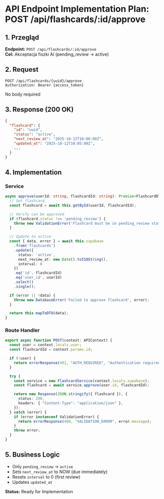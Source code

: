 # API Endpoint Implementation Plan: POST /api/flashcards/:id/approve

## 1. Przegląd

**Endpoint:** `POST /api/flashcards/:id/approve`  
**Cel:** Akceptacja fiszki AI (pending_review → active)

## 2. Request

```
POST /api/flashcards/{uuid}/approve
Authorization: Bearer {access_token}
```

No body required

## 3. Response (200 OK)

```json
{
  "flashcard": {
    "id": "uuid",
    "status": "active",
    "next_review_at": "2025-10-12T10:00:00Z",
    "updated_at": "2025-10-12T10:05:00Z",
    ...
  }
}
```

## 4. Implementation

### Service

```typescript
async approve(userId: string, flashcardId: string): Promise<FlashcardDTO> {
  // Get flashcard
  const flashcard = await this.getById(userId, flashcardId);

  // Verify can be approved
  if (flashcard.status !== 'pending_review') {
    throw new ValidationError('Flashcard must be in pending_review status to approve');
  }

  // Update to active
  const { data, error } = await this.supabase
    .from('flashcards')
    .update({
      status: 'active',
      next_review_at: new Date().toISOString(),
      interval: 0
    })
    .eq('id', flashcardId)
    .eq('user_id', userId)
    .select()
    .single();

  if (error || !data) {
    throw new DatabaseError('Failed to approve flashcard', error);
  }

  return this.mapToDTO(data);
}
```

### Route Handler

```typescript
export async function POST(context: APIContext) {
  const user = context.locals.user;
  const flashcardId = context.params.id;

  if (!user) {
    return errorResponse(401, "AUTH_REQUIRED", "Authentication required");
  }

  try {
    const service = new FlashcardService(context.locals.supabase);
    const flashcard = await service.approve(user.id, flashcardId);

    return new Response(JSON.stringify({ flashcard }), {
      status: 200,
      headers: { "Content-Type": "application/json" },
    });
  } catch (error) {
    if (error instanceof ValidationError) {
      return errorResponse(400, "VALIDATION_ERROR", error.message);
    }
    throw error;
  }
}
```

## 5. Business Logic

- Only `pending_review` → `active`
- Sets `next_review_at` to NOW (due immediately)
- Resets `interval` to 0 (first review)
- Updates `updated_at`

**Status:** Ready for Implementation
